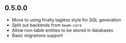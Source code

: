 ## 0.5.0.0

* Move to using finally tagless style for SQL generation
* Split out backends from `beam-core`
* Allow non-table entities to be stored in databases
* Basic migrations support
